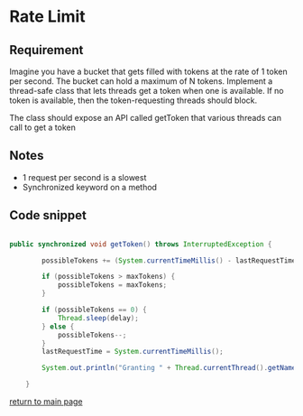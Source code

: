 # Rate Limit

## Requirement 


Imagine you have a bucket that gets filled with tokens at the rate of 1 token per second. 
The bucket can hold a maximum of N tokens. Implement a thread-safe class that lets threads get a token when one is available. 
If no token is available, then the token-requesting threads should block.

The class should expose an API called getToken that various threads can call to get a token


## Notes 

* 1 request per second is a slowest
* Synchronized keyword on a method

## Code snippet 

```java

public synchronized void getToken() throws InterruptedException {

        possibleTokens += (System.currentTimeMillis() - lastRequestTime) / delay;

        if (possibleTokens > maxTokens) {
            possibleTokens = maxTokens;
        }

        if (possibleTokens == 0) {
            Thread.sleep(delay);
        } else {
            possibleTokens--;
        }
        lastRequestTime = System.currentTimeMillis();

        System.out.println("Granting " + Thread.currentThread().getName() + " token at " + (Instant.now()));

    }

```




[return to main page](../../../../../../README.md)
